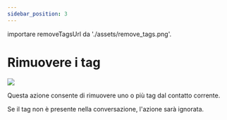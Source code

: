 ```yaml
---
sidebar_position: 3
---
```


importare removeTagsUrl da './assets/remove_tags.png'.

# Rimuovere i tag
<img src={removeTagsUrl} width={180} />

Questa azione consente di rimuovere uno o più tag dal contatto corrente.

Se il tag non è presente nella conversazione, l'azione sarà ignorata.